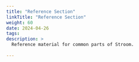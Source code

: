 ```yaml
---
title: "Reference Section"
linkTitle: "Reference Section"
weight: 60
date: 2024-04-26
tags:
description: >
  Reference material for common parts of Stroom.
  
---
```



